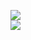[![](https://img.shields.io/badge/Made%20With-Github%20Spray-lightgrey.svg?style=for-the-badge&logo=github)](https://github.com/Annihil/github-spray#12076)  
[![](https://i.imgur.com/2DrTn0Z.gif)](https://github.com/Annihil/github-spray)